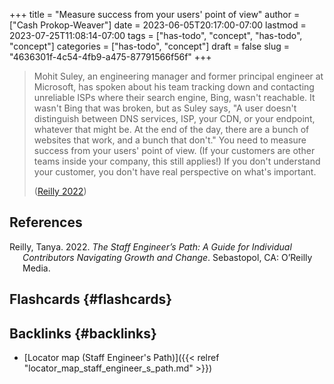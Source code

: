 +++
title = "Measure success from your users' point of view"
author = ["Cash Prokop-Weaver"]
date = 2023-06-05T20:17:00-07:00
lastmod = 2023-07-25T11:08:14-07:00
tags = ["has-todo", "concept", "has-todo", "concept"]
categories = ["has-todo", "concept"]
draft = false
slug = "4636301f-4c54-4fb9-a475-87791566f56f"
+++

> Mohit Suley, an engineering manager and former principal engineer at Microsoft, has spoken about his team tracking down and contacting unreliable ISPs where their search engine, Bing, wasn't reachable. It wasn't Bing that was broken, but as Suley says, "A user doesn't distinguish between DNS services, ISP, your CDN, or your endpoint, whatever that might be. At the end of the day, there are a bunch of websites that work, and a bunch that don't." You need to measure success from your users' point of view. (If your customers are other teams inside your company, this still applies!) If you don't understand your customer, you don't have real perspective on what's important.
>
> (<a href="#citeproc_bib_item_1">Reilly 2022</a>)

## References

<style>.csl-entry{text-indent: -1.5em; margin-left: 1.5em;}</style><div class="csl-bib-body">
  <div class="csl-entry"><a id="citeproc_bib_item_1"></a>Reilly, Tanya. 2022. <i>The Staff Engineer’s Path: A Guide for Individual Contributors Navigating Growth and Change</i>. Sebastopol, CA: O’Reilly Media.</div>
</div>


## Flashcards {#flashcards}


## Backlinks {#backlinks}

-   [Locator map (Staff Engineer's Path)]({{< relref "locator_map_staff_engineer_s_path.md" >}})
